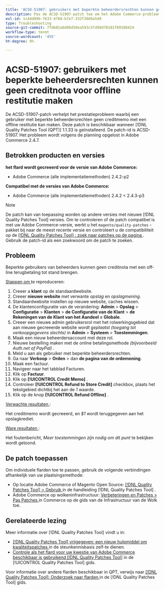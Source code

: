 ```yaml
---
title: 'ACSD-51907: gebruikers met beperkte beheerdersrechten kunnen geen creditnota voor offline restitutie maken'
description: Pas de ACSD-51907-patch toe om het Adobe Commerce-probleem op te lossen, waarbij de gebruiker met beperkte beheerdersrechten geen creditmemo met een offlinerestitutie kan maken.
exl-id: 1c44d99b-7633-4768-b7e7-332f3666a5d9
type: Troubleshooting
source-git-commit: 7fdb02a6d89d50ea593c5fd99d78101f89198424
workflow-type: tm+mt
source-wordcount: '455'
ht-degree: 0%

---
```


# ACSD-51907: gebruikers met beperkte beheerdersrechten kunnen geen creditnota voor offline restitutie maken

De ACSD-51907-patch verhelpt het prestatieprobleem waarbij een gebruiker met beperkte beheerdersrechten geen creditmemo met een offline restitutie kan maken. Deze patch is beschikbaar wanneer [!DNL Quality Patches Tool (QPT)] 1.1.33 is geïnstalleerd. De patch-id is ACSD-51907. Het probleem wordt volgens de planning opgelost in Adobe Commerce 2.4.7.

## Betrokken producten en versies

**het flard wordt gecreeerd voor de versie van Adobe Commerce:**

* Adobe Commerce (alle implementatiemethoden) 2.4.2-p2

**Compatibel met de versies van Adobe Commerce:**

* Adobe Commerce (alle implementatiemethoden) 2.4.2 &lt; 2.4.3-p3

>[!NOTE]
>
>De patch kan van toepassing worden op andere versies met nieuwe [!DNL Quality Patches Tool] versies. Om te controleren of de patch compatibel is met uw Adobe Commerce-versie, werkt u het `magento/quality-patches` -pakket bij naar de meest recente versie en controleert u de compatibiliteit op de [[!DNL Quality Patches Tool] : zoek naar patches op de pagina ](https://experienceleague.adobe.com/tools/commerce-quality-patches/index.html) . Gebruik de patch-id als een zoekwoord om de patch te zoeken.

## Probleem

Beperkte gebruikers van beheerders kunnen geen creditnota met een off-line terugbetaling tot stand brengen.

<u> Stappen om </u> te reproduceren:

1. Creeer a **klant** op de standaardwebsite.
1. Creeer **nieuwe website** met verwante *opslag* en *opslagmening*.
1. Standaardwebsite instellen op nieuwe website, caches wissen.
1. De klantenconfiguratie van de verandering: **Admin** > **Opslag** > **Configuratie** > **Klanten** > **de Configuratie van de Klant** > **de Rekeningen van de Klant van het Aandeel = Globale**.
1. Creeer een nieuwe admin gebruikersrol met het rolwerkingsgebied dat aan nieuwe gecreeerde website *wordt geplaatst (toegang tot verkoopgegevens slechts)* in **Admin** > **Systeem** > **Toestemmingen**.
1. Maak een nieuw beheerdersaccount met deze rol.
1. Nieuwe bestelling maken met de online betalingsmethode *(bijvoorbeeld Auth.net of PayPal)* .
1. Meld u aan als gebruiker met beperkte beheerdersrechten.
1. Ga naar **Verkoop** > **Orden** > dan **de pagina van de ordemening**.
1. Maak een factuur.
1. Navigeer naar het tabblad Facturen.
1. Klik op **Factuur**.
1. Klik op **[!UICONTROL Credit Memo]** .
1. Controleer **[!UICONTROL Refund to Store Credit]** checkbox, plaats het tekstgebied dichtbij het aan de *1* waarde.
1. Klik op de knop **[!UICONTROL Refund Offline]** .

<u> Verwachte resultaten </u>:

Het creditmemo wordt gecreeerd, en *$1* wordt teruggegeven aan het opslagkrediet.

<u> Ware resultaten </u>:

Het foutenbericht, *Meer toestemmingen zijn nodig om dit punt* te bekijken wordt getoond.

## De patch toepassen

Om individuele flarden toe te passen, gebruik de volgende verbindingen afhankelijk van uw plaatsingsmethode:

* Op locatie Adobe Commerce of Magento Open Source: [[!DNL Quality Patches Tool] > Gebruik ](/help/tools/quality-patches-tool/usage.md) in de handleiding [!DNL Quality Patches Tool] .
* Adobe Commerce op wolkeninfrastructuur: [ Verbeteringen en Patches > Pas Patches ](https://experienceleague.adobe.com/docs/commerce-cloud-service/user-guide/develop/upgrade/apply-patches.html) in Commerce op de gids van de Infrastructuur van de Wolk toe.

## Gerelateerde lezing

Meer informatie over [!DNL Quality Patches Tool] vindt u in:

* [[!DNL Quality Patches Tool]  vrijgegeven: een nieuw hulpmiddel om kwaliteitspatches ](https://experienceleague.adobe.com/en/docs/commerce-operations/tools/quality-patches-tool/quality-patches-tool-to-self-serve-quality-patches) in de steunkennisbasis zelf-te dienen.
* [ Controle als het flard voor uw kwestie van Adobe Commerce beschikbaar is gebruikend  [!DNL Quality Patches Tool]](/help/tools/quality-patches-tool/patches-available-in-qpt/check-patch-for-magento-issue-with-magento-quality-patches.md) in de [!UICONTROL Quality Patches Tool] gids.


Voor informatie over andere flarden beschikbaar in QPT, verwijs naar [[!DNL Quality Patches Tool]: Onderzoek naar flarden ](https://experienceleague.adobe.com/tools/commerce-quality-patches/index.html) in de [!DNL Quality Patches Tool] gids.
